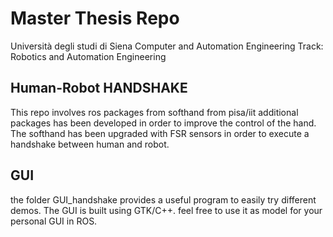# Master Thesis Repo
Università degli studi di Siena
Computer and Automation Engineering Track: Robotics and Automation Engineering
## Human-Robot HANDSHAKE
This repo involves ros packages from softhand from pisa/iit
additional packages has been developed in order to improve 
the control of the hand.
The softhand has been upgraded with FSR sensors in order to
execute a handshake between human and robot. 

## GUI
the folder GUI_handshake provides a useful program to easily try
different demos. The GUI is built using GTK/C++. feel free to use 
it as model for your personal GUI in ROS. 
